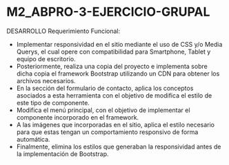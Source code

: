 # M2_ABPRO-3-EJERCICIO-GRUPAL

DESARROLLO
Requerimiento Funcional:
- Implementar responsividad en el sitio mediante el uso de CSS y/o Media Querys, el cual opere con
compatibilidad para Smartphone, Tablet y equipo de escritorio.
- Posteriormente, realiza una copia del proyecto e implementa sobre dicha copia el framework Bootstrap
utilizando un CDN para obtener los archivos necesarios.
- En la sección del formulario de contacto, aplica los conceptos asociados a esta herramienta con el objetivo
de modifica el estilo de este tipo de componente.
- Modifica el menú principal, con el objetivo de implementar el componente incorporado en el framework.
- A las imágenes que incorporadas en el sitio, aplica el estilo necesario para que estas tengan un
comportamiento responsivo de forma automática.
- Finalmente, elimina los estilos que generaban la responsividad antes de la implementación de Bootstrap.
